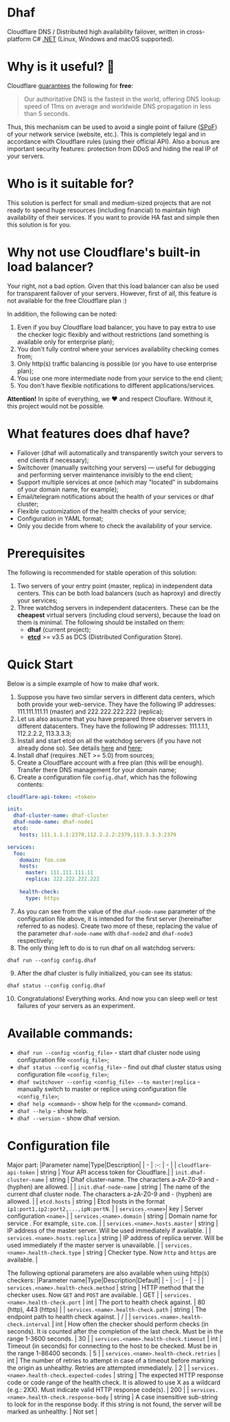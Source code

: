 # Dhaf
Cloudflare DNS / Distributed high availability failover, written in cross-platform C# [.NET](https://github.com/dotnet) (Linux, Windows and macOS supported).

# Why is it useful? 🚀
Cloudflare [guarantees](https://www.cloudflare.com/dns/) the following for **free**:
> Our authoritative DNS is the fastest in the world, offering DNS lookup speed of 11ms on average and worldwide DNS propagation in less than 5 seconds.

Thus, this mechanism can be used to avoid a single point of failure ([SPoF](https://en.wikipedia.org/wiki/Single_point_of_failure)) of your network service (website, etc.). This is completely legal and in accordance with Cloudflare rules (using their official API).
Also a bonus are important security features: protection from DDoS and hiding the real IP of your servers.

# Who is it suitable for?
This solution is perfect for small and medium-sized projects that are not ready to spend huge resources (including financial) to maintain high availability of their services. If you want to provide HA fast and simple then this solution is for you.

# Why not use Cloudflare's built-in load balancer?
Your right, not a bad option. Given that this load balancer can also be used for transparent failover of your servers.
However, first of all, this feature is not available for the free Cloudflare plan :)

In addition, the following can be noted:
1. Even if you buy Cloudflare load balancer, you have to pay extra to use the checker logic flexibly and without restrictions (and something is available only for enterprise plan);
2. You don't fully control where your services availability checking comes from;
3. Only http(s) traffic balancing is possible (or you have to use enterprise plan);
4. You use one more intermediate node from your service to the end client;
5. You don't have flexible notifications to different applications/services.

**Attention!** In spite of everything, we ❤️ and respect Clouflare. Without it, this project would not be possible. 

# What features does dhaf have?
- Failover (dhaf will automatically and transparently switch your servers to end clients if necessary);
- Switchover (manually switching your servers) — useful for debugging and performing server maintenance invisibly to the end client;
- Support multiple services at once (which may "located" in subdomains of your domain name, for example);
- Email/telegram notifications about the health of your services or dhaf cluster;
- Flexible customization of the health checks of your service;
- Configuration in YAML format;
- Only you decide from where to check the availability of your service.

# Prerequisites
The following is recommended for stable operation of this solution:
1. Two servers of your entry point (master, replica) in independent data centers. This can be both load balancers (such as haproxy) and directly your services;
2. Three watchdog servers in independent datacenters. These can be the **cheapest** virtual servers (including cloud servers), because the load on them is minimal. The following should be installed on them:
    - **dhaf** (current project);
    - **[etcd](https://github.com/etcd-io/etcd)** >= v3.5 as DCS (Distributed Configuration Store).

# Quick Start
Below is a simple example of how to make dhaf work.
1. Suppose you have two similar servers in different data centers, which both provide your web-service. They have the following IP addresses: 111.111.111.11 (master) and 222.222.222.222 (replica);
2. Let us also assume that you have prepared three observer servers in different datacenters. They have the following IP addresses: 111.1.1.1, 112.2.2.2, 113.3.3.3;
3. Install and start etcd on all the watchdog servers (if you have not already done so). See details [here](https://etcd.io/docs/v3.5/quickstart/) and [here](https://etcd.io/docs/v3.5/op-guide/clustering/);
4. Install dhaf (requires .NET >= 5.0) from sources;
5. Create a Cloudflare account with a free plan (this will be enough). Transfer there DNS management for your domain name;
6. Create a configuration file `config.dhaf`, which has the following contents:
```yaml
cloudflare-api-token: <token>

init:
  dhaf-cluster-name: dhaf-cluster
  dhaf-node-name: dhaf-node1
  etcd:
    hosts: 111.1.1.1:2379,112.2.2.2:2379,113.3.3.3:2379 

services:
  foo:
    domain: foo.com
    hosts:
      master: 111.111.111.11
      replica: 222.222.222.222
    
    health-check:
      type: https
```
7. As you can see from the value of the `dhaf-node-name` parameter of the configuration file above, it is intended for the first server (hereinafter referred to as nodes). Create two more of these, replacing the value of the parameter `dhaf-node-name` with `dhaf-node2` and `dhaf-node3` respectively;
8. The only thing left to do is to run dhaf on all watchdog servers:
```shell
dhaf run --config config.dhaf
```
9. After the dhaf cluster is fully initialized, you can see its status:
```shell
dhaf status --config config.dhaf
```
10. Congratulations! Everything works. And now you can sleep well or test failures of your servers as an experiment.

# Available commands:
- `dhaf run --config <config_file>` - start dhaf cluster node using configuration file `<config_file>`;
- `dhaf status --config <config_file>` - find out dhaf cluster status using configuration file `<config_file>`;
- `dhaf switchover --config <config_file> --to master|replica` - manually switch to master or replice using configuration file `<config_file>`;
- `dhaf help <command>` - show help for the `<command>` comand.
- `dhaf --help` - show help.
- `dhaf --version` - show dhaf version.

# Configuration file
Major part:
|Parameter name|Type|Description|
| - | :-: | - |
| `cloudflare-api-token` | string | Your API access token for Cloudflare.|
| `init.dhaf-cluster-name` | string | Dhaf cluster-name. The characters a-zA-Z0-9 and - (hyphen) are allowed. |
| `init.dhaf-node-name` | string | The name of the current dhaf cluster node. The characters a-zA-Z0-9 and - (hyphen) are allowed. |
| `etcd.hosts` | string | Etcd hosts in the format `ip1:port1,ip2:port2,...,ipN:portN`. |
| `services.<name>`| key | Server configuration `<name>`.|
| `services.<name>.domain` | string | Domain name for service <name>. For example, `site.com`. |
| `services.<name>.hosts.master` | string | IP address of the master server. Will be used immediately if available. |
| `services.<name>.hosts.replica` | string | IP address of replica server. Will be used immediately if the master server is unavailable. |
| `services.<name>.health-check.type` | string | Checker type. Now `http` and `https` are available. |

The following optional parameters are also available when using http(s) checkers:
|Parameter name|Type|Description|Default|
| - | :-: | - | - |
| `services.<name>.health-check.method` | string | HTTP method that the checker uses. Now `GET` and `POST` are available. | GET |
| `services.<name>.health-check.port` | int | The port to health check against. | 80 (http), 443 (https) |
| `services.<name>.health-check.path` | string | The endpoint path to health check against. | / |
| `services.<name>.health-check.interval` | int | How often the checker should perform checks (in seconds). It is counted after the completion of the last check. Must be in the range 1-3600 seconds. | 30 |
| `services.<name>.health-check.timeout` | int | Timeout (in seconds) for connecting to the host to be checked. Must be in the range 1-86400 seconds. | 5 |
| `services.<name>.health-check.retries` | int | The number of retries to attempt in case of a timeout before marking the origin as unhealthy. Retries are attempted immediately. | 2 |
| `services.<name>.health-check.expected-codes` | string | The expected HTTP response code or code range of the health check. It is allowed to use X as a wildcard (e.g.: 2XX). Must indicate valid HTTP response code(s). | 200 |
| `services.<name>.health-check.response-body` | string | A case insensitive sub-string to look for in the response body. If this string is not found, the server will be marked as unhealthy. | Not set |
